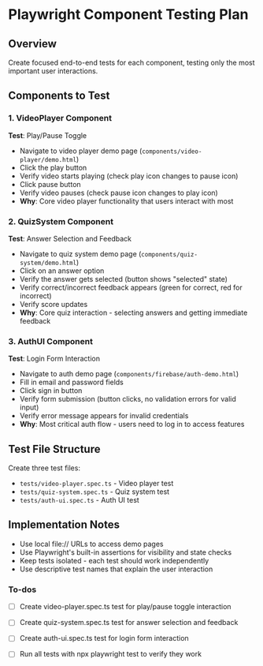# Playwright Component Testing Plan

## Overview

Create focused end-to-end tests for each component, testing only the most important user interactions.

## Components to Test

### 1. VideoPlayer Component

**Test**: Play/Pause Toggle

- Navigate to video player demo page (`components/video-player/demo.html`)
- Click the play button
- Verify video starts playing (check play icon changes to pause icon)
- Click pause button
- Verify video pauses (check pause icon changes to play icon)
- **Why**: Core video player functionality that users interact with most

### 2. QuizSystem Component

**Test**: Answer Selection and Feedback

- Navigate to quiz system demo page (`components/quiz-system/demo.html`)
- Click on an answer option
- Verify the answer gets selected (button shows "selected" state)
- Verify correct/incorrect feedback appears (green for correct, red for incorrect)
- Verify score updates
- **Why**: Core quiz interaction - selecting answers and getting immediate feedback

### 3. AuthUI Component

**Test**: Login Form Interaction

- Navigate to auth demo page (`components/firebase/auth-demo.html`)
- Fill in email and password fields
- Click sign in button
- Verify form submission (button clicks, no validation errors for valid input)
- Verify error message appears for invalid credentials
- **Why**: Most critical auth flow - users need to log in to access features

## Test File Structure

Create three test files:

- `tests/video-player.spec.ts` - Video player test
- `tests/quiz-system.spec.ts` - Quiz system test  
- `tests/auth-ui.spec.ts` - Auth UI test

## Implementation Notes

- Use local file:// URLs to access demo pages
- Use Playwright's built-in assertions for visibility and state checks
- Keep tests isolated - each test should work independently
- Use descriptive test names that explain the user interaction

### To-dos

- [ ] Create video-player.spec.ts test for play/pause toggle interaction
- [ ] Create quiz-system.spec.ts test for answer selection and feedback
- [ ] Create auth-ui.spec.ts test for login form interaction
- [ ] Run all tests with npx playwright test to verify they work

